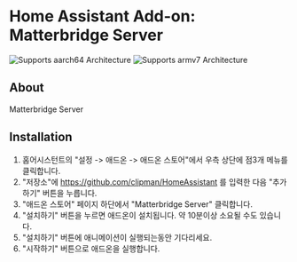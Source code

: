 # Home Assistant Add-on: Matterbridge Server

![Supports aarch64 Architecture][aarch64-shield] ![Supports armv7 Architecture][armv7-shield]

## About
Matterbridge Server

## Installation

1. 홈어시스턴트의 "설정 -> 애드온 -> 애드온 스토어"에서 우측 상단에 점3개 메뉴를 클릭합니다.
2. "저장소"에 https://github.com/clipman/HomeAssistant 를 입력한 다음 "추가하기" 버튼을 누릅니다.
3. "애드온 스토어" 페이지 하단에서 "Matterbridge Server" 클릭합니다.
4. "설치하기" 버튼을 누르면 애드온이 설치됩니다. 약 10분이상 소요될 수도 있습니다.
5. "설치하기" 버튼에 애니메이션이 실행되는동안 기다리세요.
6. "시작하기" 버튼으로 애드온을 실행합니다.

[forum]: https://cafe.naver.com/koreassistant
[github]: https://github.com/clipman/HomeAssistant
[aarch64-shield]: https://img.shields.io/badge/aarch64-yes-green.svg
[armv7-shield]: https://img.shields.io/badge/armv7-yes-green.svg
